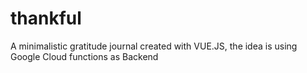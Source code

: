 # thankful
A minimalistic gratitude journal created with VUE.JS, the idea is using Google Cloud functions as Backend
